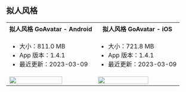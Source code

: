 ## 拟人风格

<table>
  <colgroup>
    <col>
    <col>
  </colgroup>
<tbody><tr>
<th>拟人风格 GoAvatar - <b>Android</b></th>
<th>拟人风格 GoAvatar - <b>iOS</b></th>
</tr>
<tr>
<td><ul><li>大小：811.0 MB</li><li>App 版本：1.4.1</li><li>最近更新：2023-03-09</li></ul></td>
<td><ul><li>大小：721.8 MB</li><li>App 版本：1.4.1</li><li>最近更新：2023-03-09</li></ul></td>
</tr>
<tr>
<td><a href="https://artifact-demo.zego.im/ZegoAvatar/example/android/GoAvatar_1.4.1.apk" title="手机扫码体验，或浏览器点击下载。"><img src="/Pics/Avatar/Avatar_App_android.png" width="80%"></a></td>
<td><a href="https://apps.apple.com/cn/app/goavatar/id1642678857" target="_blank" title="手机扫码体验，或浏览器点击下载。"><img src="/Pics/Avatar/Avatar_App_ios.png" width="80%"></a></td>
</tr>
</tbody></table>


